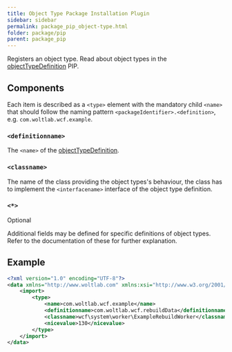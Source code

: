 ```yaml
---
title: Object Type Package Installation Plugin
sidebar: sidebar
permalink: package_pip_object-type.html
folder: package/pip
parent: package_pip
---
```


Registers an object type.
Read about object types in the [objectTypeDefinition](package_pip_object-type-definition.html) PIP.

## Components

Each item is described as a `<type>` element with the mandatory child `<name>` that should follow the naming pattern `<packageIdentifier>.<definition>`, e.g. `com.woltlab.wcf.example`.

### `<definitionname>`

The `<name>` of the [objectTypeDefinition](package_pip_object-type-definition.html).

### `<classname>`

The name of the class providing the object types's behaviour,
the class has to implement the `<interfacename>` interface of the object type definition.

### `<*>`

<span class="label label-info">Optional</span>

Additional fields may be defined for specific definitions of object types.
Refer to the documentation of these for further explanation.

## Example

```xml
<?xml version="1.0" encoding="UTF-8"?>
<data xmlns="http://www.woltlab.com" xmlns:xsi="http://www.w3.org/2001/XMLSchema-instance" xsi:schemaLocation="http://www.woltlab.com http://www.woltlab.com/XSD/vortex/objectType.xsd">
	<import>
		<type>
			<name>com.woltlab.wcf.example</name>
			<definitionname>com.woltlab.wcf.rebuildData</definitionname>
			<classname>wcf\system\worker\ExampleRebuildWorker</classname>
			<nicevalue>130</nicevalue>
		</type>
	</import>
</data>
```
